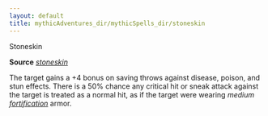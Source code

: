```yaml
---
layout: default
title: mythicAdventures_dir/mythicSpells_dir/stoneskin
---
```

Stoneskin

**Source** [_stoneskin_](spells_dir/stoneskin#_stoneskin)

The target gains a +4 bonus on saving throws against disease, poison, and stun effects. There is a 50% chance any critical hit or sneak attack against the target is treated as a normal hit, as if the target were wearing _medium [fortification](magicItems_dir/armor#_armor-fortification)_ armor.

